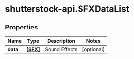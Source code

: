 # shutterstock-api.SFXDataList

## Properties
Name | Type | Description | Notes
------------ | ------------- | ------------- | -------------
**data** | [**[SFX]**](SFX.md) | Sound Effects | [optional] 


